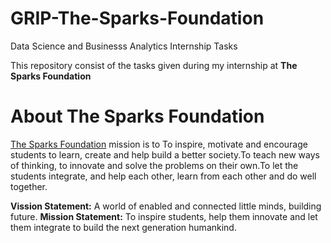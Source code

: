 # GRIP-The-Sparks-Foundation

Data Science and Businesss Analytics Internship Tasks

This repository consist of the tasks given during my internship at **The Sparks Foundation**

# About The Sparks Foundation

[The Sparks Foundation](https://www.thesparksfoundationsingapore.org/) mission is to To inspire, motivate and encourage students to learn, create and help build a better society.To teach new ways of thinking, to innovate and solve the problems on their own.To let the students integrate, and help each other, learn from each other and do well together.

**Vission Statement:** A world of enabled and connected little minds, building future.
**Mission Statement:** To inspire students, help them innovate and let them integrate to build the next generation humankind.
